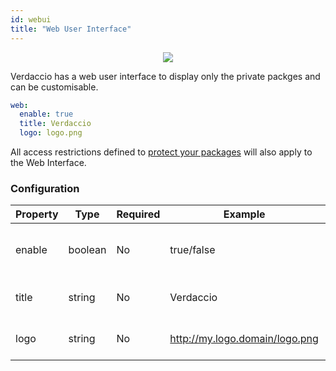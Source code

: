 ```yaml
---
id: webui
title: "Web User Interface"
---
```



<p align="center"><img src="https://firebasestorage.googleapis.com/v0/b/jotadeveloper-website.appspot.com/o/verdaccio_long_video2.gif?alt=media&token=4d20cad1-f700-4803-be14-4b641c651b41"></p>

Verdaccio has a web user interface to display only the private packges and can be customisable.

```yaml
web:
  enable: true
  title: Verdaccio
  logo: logo.png
```

All access restrictions defined to [protect your packages](protect-your-dependencies.md) will also apply to the Web Interface.

### Configuration

| Property | Type    | Required | Example                        | Support | Description                        |
| -------- | ------- | -------- | ------------------------------ | ------- | ---------------------------------- |
| enable   | boolean | No       | true/false                     | all     | allow to display the web interface |
| title    | string  | No       | Verdaccio                      | all     | HTML head title description        |
| logo     | string  | No       | http://my.logo.domain/logo.png | all     | a URI where logo is located        |